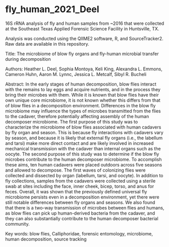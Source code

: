 # fly_human_2021_Deel

16S rRNA analysis of fly and human samples from ~2016 that were collected at the Southeast Texas Applied Forensic Science Facility in Huntsville, TX. 

Analysis was conducted using the QIIME2 software, R, and SourceTracker2. Raw data are available in this repository. 

Title: The microbiome of blow fly organs and fly-human microbial transfer during decomposition

Authors: Heather L. Deel, Sophia Montoya, Keli King, Alexandra L. Emmons, Cameron Huhn, Aaron M. Lynnc, Jessica L. Metcalf, Sibyl R. Bucheli

Abstract: In the early stages of human decomposition, blow flies interact with the remains to lay eggs and acquire nutrients, and in the process they bring their microbes with them. While it is known that blow flies have their own unique core microbiome, it is not known whether this differs from that of blow flies in a decomposition environment. Differences in the blow fly microbiome may influence the types of microbes transmitted from the flies to the cadaver, therefore potentially affecting assembly of the human decomposer microbiome. The first purpose of this study was to characterize the microbiome of blow flies associated with human cadavers by fly organ and season. This is because fly interactions with cadavers vary by season, and because it is likely that external fly organs (i.e., the labellum and tarsi) make more direct contact and are likely involved in increased mechanical transmission with the cadaver than internal organs such as the oocyte. The second purpose of this study was to determine if the blow fly microbes contribute to the human decomposer microbiome. To accomplish these aims, ten human cadavers were placed outdoors across five seasons and allowed to decompose. The first waves of colonizing flies were collected and dissected by organ (labellum, tarsi, and oocyte). In addition to fly collections, samples from the cadavers were collected using a sterile swab at sites including the face, inner cheek, bicep, torso, and anus for feces. Overall, it was shown that the previously defined universal fly microbiome persists even in a decomposition environment, yet there were still notable differences between fly organs and seasons. We also found that there is a two-way transmission of microbes between flies and humans, as blow flies can pick up human-derived bacteria from the cadaver, and they can also substantially contribute to the human decomposer bacterial community.

Key words: blow flies, Calliphoridae, forensic entomology, microbiome, human decomposition, source tracking


